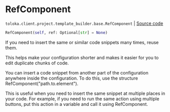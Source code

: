 # RefComponent
`toloka.client.project.template_builder.base.RefComponent` | [Source code](https://github.com/Toloka/toloka-kit/blob/v1.1.4/src/client/project/template_builder/base.py#L191)

```python
RefComponent(self, ref: Optional[str] = None)
```

If you need to insert the same or similar code snippets many times, reuse them.


This helps make your configuration shorter and makes it easier for you to edit duplicate chunks of code.

You can insert a code snippet from another part of the configuration anywhere inside the configuration. To do this,
use the structure RefComponent("path.to.element").

This is useful when you need to insert the same snippet at multiple places in your code. For example, if you need
to run the same action using multiple buttons, put this action in a variable and call it using RefComponent.

